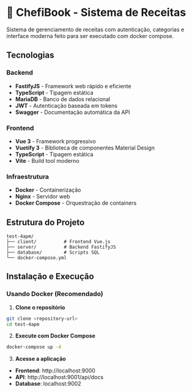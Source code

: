 # 🍳 ChefiBook - Sistema de Receitas

Sistema de gerenciamento de receitas com autenticação, categorias e interface moderna feito para ser executado com docker compose.

## Tecnologias

### Backend

- **FastifyJS** - Framework web rápido e eficiente
- **TypeScript** - Tipagem estática
- **MariaDB** - Banco de dados relacional
- **JWT** - Autenticação baseada em tokens
- **Swagger** - Documentação automática da API

### Frontend

- **Vue 3** - Framework progressivo
- **Vuetify 3** - Biblioteca de componentes Material Design
- **TypeScript** - Tipagem estática
- **Vite** - Build tool moderno

### Infraestrutura

- **Docker** - Containerização
- **Nginx** - Servidor web
- **Docker Compose** - Orquestração de containers

## Estrutura do Projeto

```
test-4apm/
├── client/          # Frontend Vue.js
├── server/          # Backend FastifyJS
├── database/        # Scripts SQL
└── docker-compose.yml
```

## Instalação e Execução

### Usando Docker (Recomendado)

1. **Clone o repositório**

```bash
git clone <repository-url>
cd test-4apm
```

2. **Execute com Docker Compose**

```bash
docker-compose up -d
```

3. **Acesse a aplicação**

- **Frontend**: http://localhost:9000
- **API**: http://localhost:9001/api/docs
- **Database**: localhost:9002